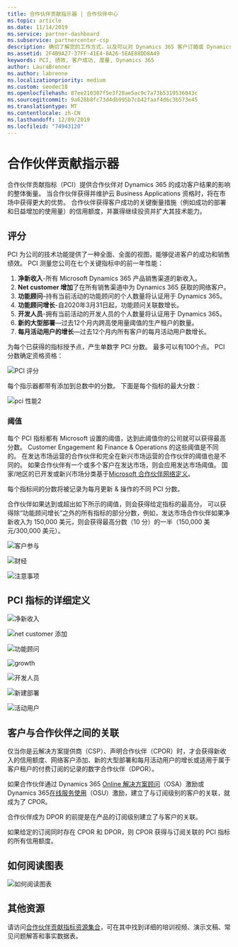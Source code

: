 ```yaml
---
title: 合作伙伴贡献指示器 | 合作伙伴中心
ms.topic: article
ms.date: 11/14/2019
ms.service: partner-dashboard
ms.subservice: partnercenter-csp
description: 确切了解您的工作方式，以及可以对 Dynamics 365 客户订婚或 Dynamics 365 财务和运营方面的改进
ms.assetid: 2F4B9A27-37FF-41E4-8A26-5EAE88DD8A49
keywords: PCI, 绩效, 客户成功, 度量, Dynamics 365
author: LauraBrenner
ms.author: labrenne
ms.localizationpriority: medium
ms.custom: seodec18
ms.openlocfilehash: 87ee210307f5e3f28ae5ac9c7a73b5319536043c
ms.sourcegitcommit: 9a628b8fc73d4db995b7cb42faaf4d6c3b573e45
ms.translationtype: MT
ms.contentlocale: zh-CN
ms.lasthandoff: 12/09/2019
ms.locfileid: "74943120"
---
```

# <a name="partner-contribution-indicators"></a>合作伙伴贡献指示器

合作伙伴贡献指标（PCI）提供合作伙伴对 Dynamics 365 的成功客户结果的影响的整体衡量。 当合作伙伴获得并维护云 Business Applications 资格时，将在市场中获得更大的优势。  合作伙伴获得客户成功的关键衡量措施（例如成功的部署和日益增加的使用量）的信用额度，并赢得继续投资并扩大其技术能力。 

## <a name="scoring"></a>评分

PCI 为公司的技术功能提供了一种全面、全面的视图，能够促进客户的成功和销售绩效。 PCI 测量您公司在七个关键指标中的前一年性能：

1. **净新收入**-所有 Microsoft Dynamics 365 产品销售渠道的新收入。
2. **Net customer 增加**了在所有销售渠道中为 Dynamics 365 获取的网络客户。
3. **功能顾问**–持有当前活动的功能顾问的个人数量将认证用于 Dynamics 365。
4. **功能顾问增长**-自2020年3月31日起，功能顾问关联数增长。
5. **开发人员**-拥有当前活动的开发人员的个人数量将认证用于 Dynamics 365。
6. **新的大型部署**—过去12个月内跨高使用量阈值的生产租户的数量。
7. **每月活动用户的增长**—过去12个月内所有客户的每月活动用户数增长。

为每个已获得的指标授予点，产生单数字 PCI 分数。 最多可以有100个点。 PCI 分数确定资格资格：

![PCI 评分](images/pcinew1.png)

每个指示器都带有添加到总数中的分数。 下面是每个指标的最大分数：


![pci 性能2](images/pci1.png)

### <a name="thresholds"></a>阈值

每个 PCI 指标都有 Microsoft 设置的阈值，达到此阈值你的公司就可以获得最高分数。 Customer Engagement 和 Finance & Operations 的这些阈值是不同的。 在发达市场运营的合作伙伴和完全在新兴市场运营的合作伙伴的阈值也是不同的。 如果合作伙伴有一个或多个客户在发达市场，则会应用发达市场阈值。 国家/地区的已开发或新兴市场分类基于[Microsoft 合作伙伴网络定义](https://assets.microsoft.com/MPN-developed-and-emerging-countries-list.pdf)。

每个指标间的分数将被记录为每月更新 & 操作的不同 PCI 分数。

合作伙伴如果达到或超出如下所示的阈值，则会获得给定指标的最高分。 可以获得除“功能顾问增长”之外的所有指标的部分分数，例如，发达市场合作伙伴如果净新收入为 150,000 美元，则会获得最高分数（10 分）的一半（150,000 美元/300,000 美元）。

![客户参与](images/pci/table_1.png)

![财经](images/pci/TABLE_2.png)

![注意事项](images/pci/table_3.png)

## <a name="detailed-definitions-of-pci-metrics"></a>PCI 指标的详细定义

![净新收入](images/net_new1.png)

![net customer 添加](images/netcustomer.png)

![功能顾问](images/pci/functional_consultants.png)

![growth](images/pci/functional_consultant_growth.png)

![开发人员](images/pci/developers.png)

![新建部署](images/pci/new_large_deployments.png)

![活动用户](images/pci/monthly_active_user_growth.png)


## <a name="customer-to-partner-association"></a>客户与合作伙伴之间的关联

仅当你是云解决方案提供商（CSP）、声明合作伙伴（CPOR）时，才会获得新收入的信用额度、网络客户添加、新的大型部署和每月活动用户的增长或适用于属于客户租户的付费订阅的记录的数字合作伙伴（DPOR）。

如果合作伙伴通过 Dynamics 365 [Online 解决方案顾问](https://support.microsoft.com/en-us/help/4501560/online-services-advisor-osa-sell-incentives-faq)（OSA）激励或 Dynamics 365[在线服务使用](https://support.microsoft.com/en-us/help/3082044/become-eligible-for-the-online-services-usage-incentive-program)（OSU）激励，建立了与订阅级别的客户的关联，就成为了 CPOR。

合作伙伴成为 DPOR 的前提是在产品的订阅级别建立了与客户的关联。

如果给定的订阅同时存在 CPOR 和 DPOR，则 CPOR 获得与订阅关联的 PCI 指标的所有信用额度。

## <a name="how-to-read-the-charts"></a>如何阅读图表

![如何阅读图表](images/pci2.png)

## <a name="additional-resources"></a>其他资源

请访问[合作伙伴贡献指标资源集合](https://partner.microsoft.com/asset/collection/pci-learn#/)，可在其中找到详细的培训视频、演示文稿、常见问题解答和事实数据表。 




